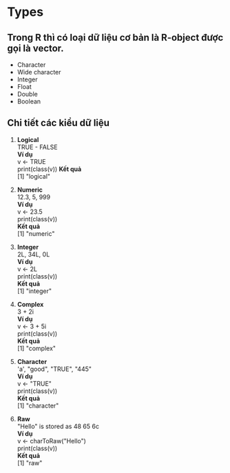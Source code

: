 # Types

## Trong R thì có loại dữ liệu cơ bản là R-object được gọi là vector.
* Character
* Wide character
* Integer
* Float
* Double
* Boolean

## Chi tiết các kiểu dữ liệu
1. **Logical**\
TRUE - FALSE\
**Ví dụ**\
v <- TRUE\
print(class(v))
**Kết quả**\
[1] "logical"

2. **Numeric**\
12.3, 5, 999\
**Ví dụ**\
v <- 23.5\
print(class(v))\
**Kết quả**\
[1] "numeric"

3. **Integer**\
2L, 34L, 0L\
**Ví dụ**\
v <- 2L\
print(class(v))\
**Kết quả**\
[1] "integer"

4. **Complex**\
3 + 2i\
**Ví dụ**\
v <- 3 + 5i\
print(class(v))\
**Kết quả**\
[1] "complex"

4. **Character**\
'a', "good", "TRUE", "445"\
**Ví dụ**\
v <- "TRUE"\
print(class(v))\
**Kết quả**\
[1] "character"

5. **Raw**\
"Hello" is stored as 48 65 6c\
**Ví dụ**\
v <- charToRaw("Hello")\
print(class(v))\
**Kết quả**\
[1] "raw"